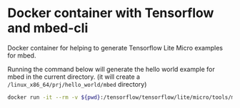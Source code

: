 
# Docker container with Tensorflow and mbed-cli

Docker container for helping to generate Tensorflow Lite Micro examples for mbed.

Running the command below will generate the hello world example for mbed in the current directory. (it will create a `/linux_x86_64/prj/hello_world/mbed` directory)

```sh
docker run -it --rm -v ${pwd}:/tensorflow/tensorflow/lite/micro/tools/make/gen/ tf-lite-mbed make -f tensorflow/lite/micro/tools/make/Makefile generate_hello_world_mbed_project
```
